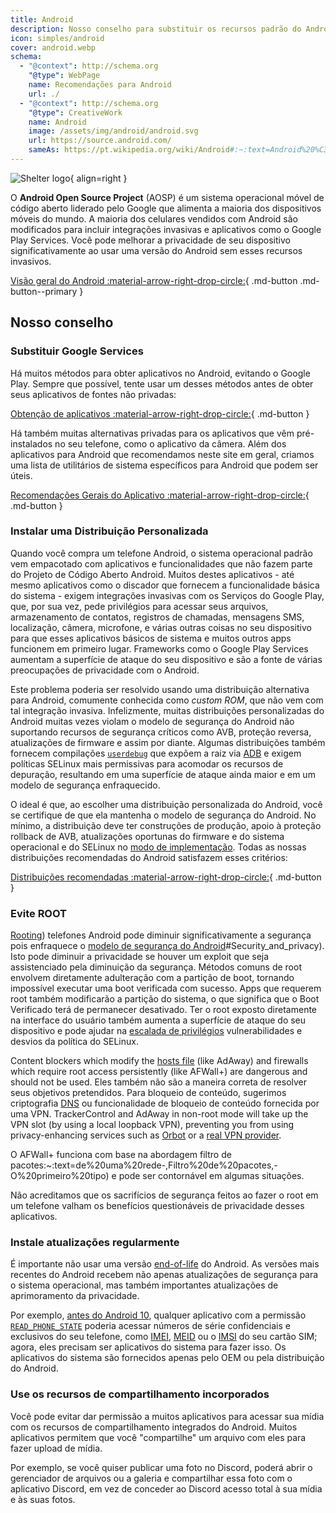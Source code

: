 ```yaml
---
title: Android
description: Nosso conselho para substituir os recursos padrão do Android que invadem a privacidade por alternativas privadas e seguras.
icon: simples/android
cover: android.webp
schema:
  - "@context": http://schema.org
    "@type": WebPage
    name: Recomendações para Android
    url: ./
  - "@context": http://schema.org
    "@type": CreativeWork
    name: Android
    image: /assets/img/android/android.svg
    url: https://source.android.com/
    sameAs: https://pt.wikipedia.org/wiki/Android#:~:text=Android%20%C3%A9%20um%20sistema%20operacional,desenvolvedores%20conhecido%20como%20Open%20Handset
---
```


![Shelter logo](../assets/img/android/android.svg){ align=right }

O **Android Open Source Project** (AOSP) é um sistema operacional móvel de código aberto liderado pelo Google que alimenta a maioria dos dispositivos móveis do mundo. A maioria dos celulares vendidos com Android são modificados para incluir integrações invasivas e aplicativos como o Google Play Services. Você pode melhorar a privacidade de seu dispositivo significativamente ao usar uma versão do Android sem esses recursos invasivos.

[Visão geral do Android :material-arrow-right-drop-circle:](../os/android-overview.md){ .md-button .md-button--primary }

## Nosso conselho

### Substituir Google Services

Há muitos métodos para obter aplicativos no Android, evitando o Google Play. Sempre que possível, tente usar um desses métodos antes de obter seus aplicativos de fontes não privadas:

[Obtenção de aplicativos :material-arrow-right-drop-circle:](obtaining-apps.md){ .md-button }

Há também muitas alternativas privadas para os aplicativos que vêm pré-instalados no seu telefone, como o aplicativo da câmera. Além dos aplicativos para Android que recomendamos neste site em geral, criamos uma lista de utilitários de sistema específicos para Android que podem ser úteis.

[Recomendações Gerais do Aplicativo :material-arrow-right-drop-circle:](general-apps.md){ .md-button }

### Instalar uma Distribuição Personalizada

Quando você compra um telefone Android, o sistema operacional padrão vem empacotado com aplicativos e funcionalidades que não fazem parte do Projeto de Código Aberto Android. Muitos destes aplicativos - até mesmo aplicativos como o discador que fornecem a funcionalidade básica do sistema - exigem integrações invasivas com os Serviços do Google Play, que, por sua vez, pede privilégios para acessar seus arquivos, armazenamento de contatos, registros de chamadas, mensagens SMS, localização, câmera, microfone, e várias outras coisas no seu dispositivo para que esses aplicativos básicos de sistema e muitos outros apps funcionem em primeiro lugar. Frameworks como o Google Play Services aumentam a superfície de ataque do seu dispositivo e são a fonte de várias preocupações de privacidade com o Android.

Este problema poderia ser resolvido usando uma distribuição alternativa para Android, comumente conhecida como _custom ROM_, que não vem com tal integração invasiva. Infelizmente, muitas distribuições personalizadas do Android muitas vezes violam o modelo de segurança do Android não suportando recursos de segurança críticos como AVB, proteção reversa, atualizações de firmware e assim por diante. Algumas distribuições também fornecem compilações [`userdebug`](https://source.android.com/setup/build/building#choose-a-target) que expõem a raiz via [ADB](https://developer.android.com/studio/command-line/adb) e exigem políticas SELinux mais permissivas para acomodar os recursos de depuração, resultando em uma superfície de ataque ainda maior e em um modelo de segurança enfraquecido.

O ideal é que, ao escolher uma distribuição personalizada do Android, você se certifique de que ela mantenha o modelo de segurança do Android. No mínimo, a distribuição deve ter construções de produção, apoio à proteção rollback de AVB, atualizações oportunas do firmware e do sistema operacional e do SELinux no [modo de implementação](https://source.android.com/security/selinux/concepts#enforcement_levels). Todas as nossas distribuições recomendadas do Android satisfazem esses critérios:

[Distribuições recomendadas :material-arrow-right-drop-circle:](distributions.md){ .md-button }

### Evite ROOT

[Rooting](https://pt.wikipedia.org/wiki/Root_no_Android#:~:text=O%20root%20ou%20rooting%20%C3%A9,indispon%C3%ADveis%20em%20sua%20configura%C3%A7%C3%A3o%20padr%C3%A3o.)) telefones Android pode diminuir significativamente a segurança pois enfraquece o [modelo de segurança do Android](https://pt.wikipedia.org/wiki/Android#:~:text=Android%20%C3%A9%20um%20sistema%20operacional,desenvolvedores%20conhecido%20como%20Open%20Handset)#Security_and_privacy). Isto pode diminuir a privacidade se houver um exploit que seja assistenciado pela diminuição da segurança. Métodos comuns de root envolvem diretamente adulteração com a partição de boot, tornando impossível executar uma boot verificada com sucesso. Apps que requerem root também modificarão a partição do sistema, o que significa que o Boot Verificado terá de permanecer desativado. Ter o root exposto diretamente na interface do usuário também aumenta a superfície de ataque do seu dispositivo e pode ajudar na [escalada de privilégios](https://pt.wikipedia.org/wiki/Escalonamento_de_privil%C3%A9gios#:~:text=A%20escala%C3%A7%C3%A3o%20de%20privil%C3%A9gios%20%C3%A9,de%20um%20aplicativo%20ou%20usu%C3%A1rio.) vulnerabilidades e desvios da política do SELinux.

Content blockers which modify the [hosts file](https://en.wikipedia.org/wiki/Hosts_\(file\)) (like AdAway) and firewalls which require root access persistently (like AFWall+) are dangerous and should not be used. Eles também não são a maneira correta de resolver seus objetivos pretendidos. Para bloqueio de conteúdo, sugerimos criptografia [DNS](../dns.md) ou funcionalidade de bloqueio de conteúdo fornecida por uma VPN. TrackerControl and AdAway in non-root mode will take up the VPN slot (by using a local loopback VPN), preventing you from using privacy-enhancing services such as [Orbot](../alternative-networks.md#orbot) or a [real VPN provider](../vpn.md).

O AFWall+ funciona com base na abordagem filtro de pacotes:~:text=de%20uma%20rede-,Filtro%20de%20pacotes,-O%20primeiro%20tipo) e pode ser contornável em algumas situações.

Não acreditamos que os sacrifícios de segurança feitos ao fazer o root em um telefone valham os benefícios questionáveis de privacidade desses aplicativos.

### Instale atualizações regularmente

É importante não usar uma versão [end-of-life](https://endoflife.date/android) do Android. As versões mais recentes do Android recebem não apenas atualizações de segurança para o sistema operacional, mas também importantes atualizações de aprimoramento da privacidade.

Por exemplo, [antes do Android 10](https://developer.android.com/about/versions/10/privacy/changes), qualquer aplicativo com a permissão [`READ_PHONE_STATE`](https://developer.android.com/reference/android/Manifest.permission#READ_PHONE_STATE) poderia acessar números de série confidenciais e exclusivos do seu telefone, como [IMEI](https://en.wikipedia.org/wiki/International_Mobile_Equipment_Identity), [MEID](https://en.wikipedia.org/wiki/Mobile_equipment_identifier) ou o [IMSI](https://en.wikipedia.org/wiki/International_mobile_subscriber_identity) do seu cartão SIM; agora, eles precisam ser aplicativos do sistema para fazer isso. Os aplicativos do sistema são fornecidos apenas pelo OEM ou pela distribuição do Android.

### Use os recursos de compartilhamento incorporados

Você pode evitar dar permissão a muitos aplicativos para acessar sua mídia com os recursos de compartilhamento integrados do Android. Muitos aplicativos permitem que você "compartilhe" um arquivo com eles para fazer upload de mídia.

Por exemplo, se você quiser publicar uma foto no Discord, poderá abrir o gerenciador de arquivos ou a galeria e compartilhar essa foto com o aplicativo Discord, em vez de conceder ao Discord acesso total à sua mídia e às suas fotos.
